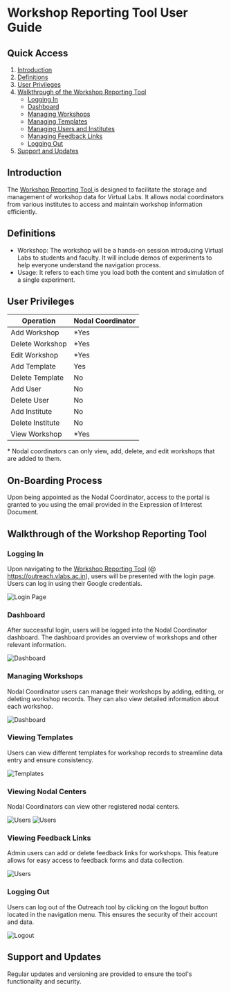 # Workshop Reporting Tool User Guide

## Quick Access

1. [Introduction](#introduction)
2. [Definitions](#definitions)
3. [User Privileges](#user-privileges)
4. [Walkthrough of the Workshop Reporting Tool](#walkthrough-of-the-outreach-tool)
   - [Logging In](#logging-in)
   - [Dashboard](#dashboard)
   - [Managing Workshops](#managing-workshops)
   - [Managing Templates](#managing-templates)
   - [Managing Users and Institutes](#managing-users-and-institutes)
   - [Managing Feedback Links](#managing-feedback-links)
   - [Logging Out](#logging-out)
5. [Support and Updates](#support-and-updates)

## Introduction

The [Workshop Reporting Tool ](https://outreach.vlabs.ac.in/) is designed to facilitate the storage and management of workshop data for Virtual Labs. It allows nodal coordinators from various institutes to access and maintain workshop information efficiently.

## Definitions
   - Workshop: The workshop will be a hands-on session introducing Virtual Labs to students and faculty. It will include demos of experiments to help everyone understand the navigation process.
   - Usage: It refers to each time you load both the content and simulation of a single experiment.

## User Privileges

| Operation        | Nodal Coordinator |
| ---------------- | ----------------- |
| Add Workshop     | \*Yes             |
| Delete Workshop  | \*Yes             |
| Edit Workshop    | \*Yes             |
| Add Template     | Yes               |
| Delete Template  | No                |
| Add User         | No                |
| Delete User      | No                |
| Add Institute    | No                |
| Delete Institute | No                |
| View Workshop    | \*Yes             |

\* Nodal coordinators can only view, add, delete, and edit workshops that are added to them.

## On-Boarding Process

Upon being appointed as the Nodal Coordinator, access to the portal is granted to you using the email provided in the Expression of Interest Document.

## Walkthrough of the Workshop Reporting Tool

### Logging In

Upon navigating to the [Workshop Reporting Tool](https://outreach.vlabs.ac.in/) (@ https://outreach.vlabs.ac.in), users will be presented with the login page. Users can log in using their Google credentials.

![Login Page](./img/login.png)

### Dashboard

After successful login, users will be logged into the Nodal Coordinator dashboard. The dashboard provides an overview of workshops and other relevant information.

![Dashboard](./img/dash.png)

### Managing Workshops

Nodal Coordinator users can manage their workshops by adding, editing, or deleting workshop records. They can also view detailed information about each workshop.

![Dashboard](./img/dash.png)

### Viewing Templates

Users can view different templates for workshop records to streamline data entry and ensure consistency. 

![Templates](./img/template.png)

### Viewing Nodal Centers

Nodal Coordinators can view other registered nodal centers.

![Users](./img/ins.png)
![Users](./img/user.png)

### Viewing Feedback Links

Admin users can add or delete feedback links for workshops. This feature allows for easy access to feedback forms and data collection.

![Users](./img/fl.png)

### Logging Out

Users can log out of the Outreach tool by clicking on the logout button located in the navigation menu. This ensures the security of their account and data.

![Logout](./img/dash.png)

## Support and Updates

Regular updates and versioning are provided to ensure the tool's functionality and security.
